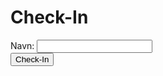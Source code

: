 <html>
<head>
  <meta charset="UTF-8">
  <title>Check-In</title>
  <!-- Firebase -->
  <script src="https://www.gstatic.com/firebasejs/7.17.1/firebase-app.js"></script>
  <script src="https://www.gstatic.com/firebasejs/7.17.1/firebase-database.js"></script>
</head>
<body>
  <h1>Check-In</h1>
  <div>
    <label for="name-input">Navn:</label>
    <input type="text" id="name-input">
  </div>
  <button id="check-in-button">Check-In</button>
  <div id="result"></div>
  <ul id="check-in-list"></ul>

  <script>
    // Initialize Firebase
    const firebaseConfig = {
      apiKey: "YOUR_API_KEY",
      authDomain: "YOUR_PROJECT_ID.firebaseapp.com",
      databaseURL: "https://YOUR_PROJECT_ID.firebaseio.com",
      projectId: "YOUR_PROJECT_ID",
      storageBucket: "YOUR_PROJECT_ID.appspot.com",
      messagingSenderId: "YOUR_MESSAGING_SENDER_ID",
      appId: "YOUR_APP_ID"
    };
    firebase.initializeApp(firebaseConfig);
    const database = firebase.database();

    const nameInput = document.querySelector("#name-input");
    const checkInButton = document.querySelector("#check-in-button");
    const result = document.querySelector("#result");
    const checkInList = document.querySelector("#check-in-list");

    let checkIns = [];

    checkInButton.addEventListener("click", function() {
      const currentTime = new Date().getHours() + new Date().getMinutes() / 60;
      if (currentTime < 7.5 || currentTime > 16.25) {
        result.innerHTML = "Hvad laver du på skolen nu? TAG HJEM!";
        return;
      }

      if (navigator.geolocation) {
        navigator.geolocation.getCurrentPosition(function(position) {
          const latitude = position.coords.latitude;
          const longitude = position.coords.longitude;
          const targetLatitude = 56.15867;
          const targetLongitude = 10.21570;
          const margin = 0.001; // 100m i grader
    
    if (
      latitude > targetLatitude - margin &&
      latitude < targetLatitude + margin &&
      longitude > targetLongitude - margin &&
      longitude < targetLongitude + margin
    ) {
      result.innerHTML = "Check-in success!";

      const name = nameInput.value;
      const date = new Date().toLocaleDateString();

      const existingCheckIn = checkIns.find(
        checkIn => checkIn.name === name && checkIn.date === date
      );
      if (existingCheckIn) {
        result.innerHTML = "Du har allerede checket ind i dag.";
        return;
      }

      const time = new Date().toLocaleTimeString();
      const checkIn = { name, date, time };
      checkIns.push(checkIn);

      checkInList.innerHTML += `
        <li>
          Name: ${checkIn.name}<br>
          Date: ${checkIn.date}<br>
          Time: ${checkIn.time}
        </li>
      `;
    } else {
      result.innerHTML = "Check-in failed.";
    }
  });
} else {
     result.innerHTML = "Check-in failed.";
  }
});
} else {
  result.innerHTML = "Geolocation is not supported by your browser.";
}
});
setInterval(function() {
const today = new Date().toLocaleDateString();
if (checkIns.length === 0 || checkIns[0].date !== today) {
checkIns = [];
checkInList.innerHTML = "";
}
}, 86400000); // Resets the check-in list every day (24 hours in milliseconds)
</script>
</body>
</html>
